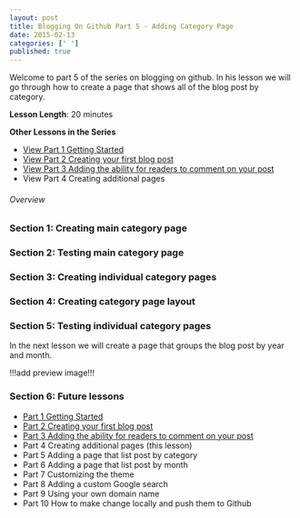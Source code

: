 ```yaml
---
layout: post
title: Blogging On Github Part 5 - Adding Category Page 
date: 2015-02-13
categories: [' ']
published: true
---
```

Welcome to part 5  of the series on blogging on  github.  In his lesson we will go through how to create a page that shows all of the blog post by category.
 
**Lesson Length**:  20 minutes

**Other Lessons in the Series**

* [View Part 1 Getting Started]({{site.url}}/blogging-on-github-part-1/)
* [View Part 2 Creating your first blog post]({{site.url}}/blogging-on-github-part-2-your-first-post/)
* [View Part 3 Adding the ability for readers to comment on your post]({{site.url}}/blogging-on-github-part-3-adding-comments/)
* View Part 4 Creating additional pages 

###### Overview

### Section 1: Creating  main category page 

###  Section 2: Testing main category page 

### Section 3: Creating individual category pages 

### Section 4: Creating category  page layout 

###  Section 5: Testing individual category pages   


In the next lesson we will  create a page that groups the blog post by year and month.

!!!add preview image!!!

### Section 6:  Future lessons

* [Part 1 Getting Started]({{site.url}}/blogging-on-github-part-1/)
* [Part 2 Creating your first blog post]({{site.url}}/blogging-on-github-part-2-your-first-post/)
* [Part 3 Adding the ability for readers to comment on your post]({{site.url}}/blogging-on-github-part-3-adding-comments/)
* Part 4 Creating additional pages (this lesson)
* Part 5 Adding a page that list post by category
* Part 6 Adding a page that list post by month
* Part 7 Customizing the theme
* Part 8 Adding a custom Google search
* Part 9 Using your own domain name
* Part 10 How to make change locally and push them to Github
